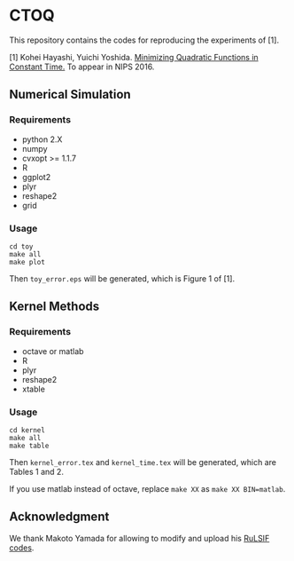 # CTOQ

This repository contains the codes for reproducing the experiments of [1].

[1] Kohei Hayashi, Yuichi Yoshida. [Minimizing Quadratic Functions in Constant Time.](http://arxiv.org/abs/1608.07179) To appear in NIPS 2016.

## Numerical Simulation

### Requirements

 * python 2.X
  * numpy
  * cvxopt >= 1.1.7
 * R 
  * ggplot2
  * plyr
  * reshape2
  * grid
 
### Usage
```
cd toy
make all
make plot
```
Then ``toy_error.eps`` will be generated, which is Figure 1 of [1].

## Kernel Methods

### Requirements

 * octave or matlab
 * R
  * plyr
  * reshape2
  * xtable
  
### Usage
```
cd kernel
make all
make table
```
Then ``kernel_error.tex`` and ``kernel_time.tex`` will be generated, which are Tables 1 and 2.

If you use matlab instead of octave, replace ``make XX`` as ``make XX BIN=matlab``.

## Acknowledgment
We thank Makoto Yamada for allowing to modify and upload his [RuLSIF codes](http://www.makotoyamada-ml.com/RuLSIF.html).


